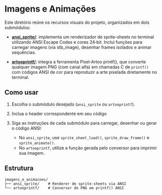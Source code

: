 # Imagens e Animações

Este diretório reúne os recursos visuais do projeto, organizados em dois submódulos:

* **[ansi\_sprite/](https://github.com/ArtooFar/audiovisualemc/tree/main/imagens_e_animacoes/ansi_sprite)**: implementa um renderizador de sprite-sheets no terminal utilizando ANSI Escape Codes e cores 24‑bit. Inclui funções para carregar imagens (via stb\_image), desenhar frames isolados e animar sequências.

* **[artooprintf/](https://github.com/ArtooFar/audiovisualemc/tree/main/imagens_e_animacoes/artooprintf)**: integra a ferramenta Pixel‑Artoo printf(), que converte qualquer imagem PNG (com canal alfa) em chamadas C de `printf()` com códigos ANSI de cor para reproduzir a arte pixelada diretamente no terminal.

## Como usar

1. Escolha o submódulo desejado (`ansi_sprite` ou `artooprintf`).
2. Inclua o header correspondente em seu código

3. Siga as instruções de cada submódulo para carregar, desenhar ou gerar o código ANSI:
   * No `ansi_sprite`, use `sprite_sheet_load()`, `sprite_draw_frame()` e `sprite_animate()`.
   * No `artooprintf`, utilize a função gerada pelo conversor para imprimir sua imagem.

## Estrutura

```text
imagens_e_animacoes/
├── ansi_sprite/    # Renderer de sprite-sheets via ANSI
└── artooprintf/    # Conversor de PNG em printf() ANSI
```
